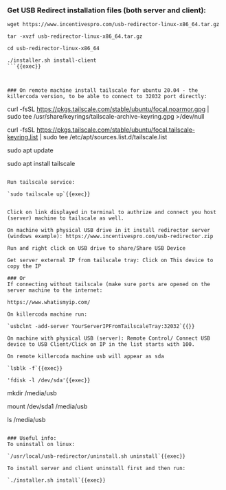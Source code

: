 ### Get USB Redirect installation files (both server and client):
```
wget https://www.incentivespro.com/usb-redirector-linux-x86_64.tar.gz

tar -xvzf usb-redirector-linux-x86_64.tar.gz 

cd usb-redirector-linux-x86_64

./installer.sh install-client
```{{exec}}



### On remote machine install tailscale for ubuntu 20.04 - the killercoda version, to be able to connect to 32032 port directly:

```
curl -fsSL https://pkgs.tailscale.com/stable/ubuntu/focal.noarmor.gpg | sudo tee /usr/share/keyrings/tailscale-archive-keyring.gpg >/dev/null

curl -fsSL https://pkgs.tailscale.com/stable/ubuntu/focal.tailscale-keyring.list | sudo tee /etc/apt/sources.list.d/tailscale.list

sudo apt update

sudo apt install tailscale
```{{exec}}

Run tailscale service:

`sudo tailscale up`{{exec}}


Click on link displayed in terminal to authrize and connect you host (server) machine to tailscale as well.

On machine with physical USB drive in it install redirector server (windows example): https://www.incentivespro.com/usb-redirector.zip

Run and right click on USB drive to share/Share USB Device

Get server external IP from tailscale tray: Click on This device to copy the IP

### Or
If connecting without tailscale (make sure ports are opened on the server machine to the internet:

https://www.whatismyip.com/

On killercoda machine run:

`usbclnt -add-server YourServerIPFromTailscaleTray:32032`{{}}

On machine with physical USB (server): Remote Control/ Connect USB device to USB Client/Click on IP in the list starts with 100.

On remote killercoda machine usb will appear as sda

`lsblk -f`{{exec}}

'fdisk -l /dev/sda'{{exec}}

```
mkdir /media/usb

mount /dev/sda1 /media/usb

ls /media/usb
```{{exec}}

### Useful info:
To uninstall on linux:

`/usr/local/usb-redirector/uninstall.sh uninstall`{{exec}}

To install server and client uninstall first and then run:

`./installer.sh install`{{exec}}
